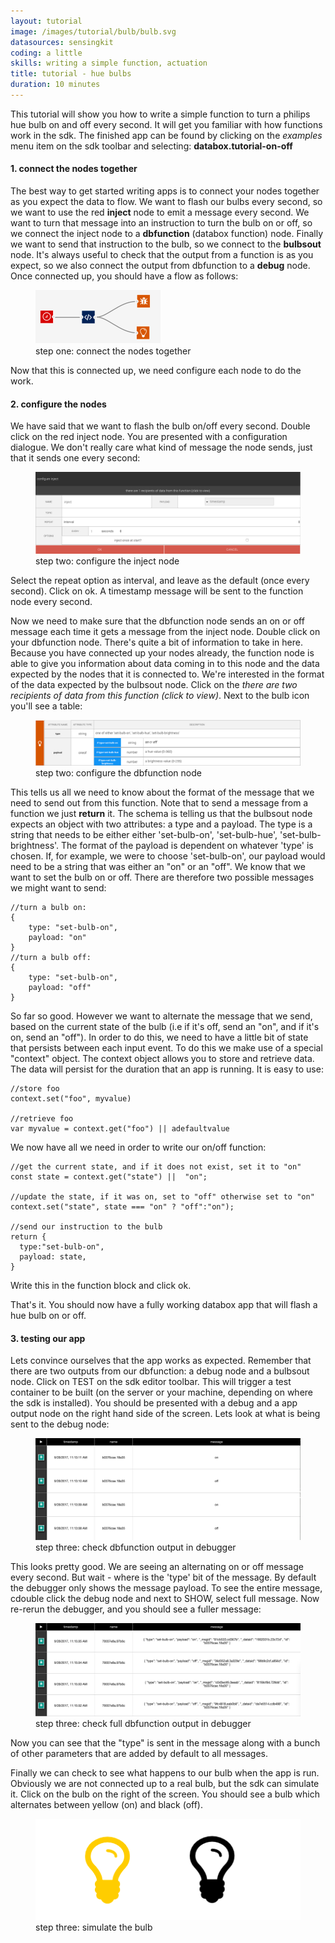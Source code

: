 ```yaml
---
layout: tutorial
image: /images/tutorial/bulb/bulb.svg
datasources: sensingkit
coding: a little
skills: writing a simple function, actuation
title: tutorial - hue bulbs
duration: 10 minutes
---
```


This tutorial will show you how to write a simple function to turn a philips hue bulb on and off every second.  It will get you familiar with how functions work in the sdk.  The finished app can be found by clicking on the <i>examples</i> menu item on the sdk toolbar and selecting: **databox.tutorial-on-off**

#### 1. connect the nodes together

The best way to get started writing apps is to connect your nodes together as you expect the data to flow. We want to flash our bulbs every second,  so we want to use the red **inject** node to emit a message every second.  We want to turn that message into an instruction to turn the bulb on or off, so we connect the inject node to a **dbfunction** (databox function) node.  Finally we want to send that instruction to the bulb, so we connect to the **bulbsout** node.  It's always useful to check that the output from a function is as you expect, so we also connect the output from dbfunction to a **debug** node.  Once connected up, you should have a flow as follows:

<figure class="figure">
  <img class="thumbnail" src="/images/tutorial/bulb/flow.svg" alt="connect the flows together">
  <figcaption class="figure-caption text-center">step one: connect the nodes together</figcaption>
</figure>


Now that this is connected up, we need configure each node to do the work.

#### 2. configure the nodes

We have said that we want to flash the bulb on/off every second.  Double click on the red inject node.  You are presented with a configuration dialogue.  We don't really care what kind of message the node sends, just that it sends one every second:

<figure class="figure">
  <img class="thumbnail" src="/images/tutorial/bulb/inject.png" alt="connect the flows together">
  <figcaption class="figure-caption text-center">step two: configure the inject node</figcaption>
</figure>

Select the repeat option as interval, and leave as the default (once every second).  Click on ok.  A timestamp message will be sent to the function node every second.

Now we need to make sure that the dbfunction node sends an on or off message each time it gets a message from the inject node.  Double click on your dbfunction node.  There's quite a bit of information to take in here.  Because you have connected up your nodes already, the function node is able to give you information about data coming in to this node and the data expected by the nodes that it is connected to.  We're interested in the format of the data expected by the bulbsout node.  Click on the <i>there are two recipients of data from this function (click to view)</i>.  Next to the bulb icon you'll see a table:

<figure class="figure">
  <img class="thumbnail" src="/images/tutorial/bulb/bulbschema.png" alt="connect the flows together">
  <figcaption class="figure-caption text-center">step two: configure the dbfunction node</figcaption>
</figure>

This tells us all we need to know about the format of the message that we need to send out from this function.  Note that to send a message from a function we just **return** it.  The schema is telling us that the bulbsout node expects an object with two attributes:  a type and a payload.  The type is a string that needs to be either either 'set-bulb-on', 'set-bulb-hue', 'set-bulb-brightness'.  The format of the payload is dependent on whatever 'type' is chosen.  If, for example, we were to choose 'set-bulb-on', our payload would need to be a string that was either an "on" or an "off".  We know that we want to set the bulb on or off. There are therefore two possible messages we might want to send:

```
//turn a bulb on:
{
	type: "set-bulb-on",
	payload: "on"
}
//turn a bulb off:
{
	type: "set-bulb-on",
	payload: "off"
}
``` 

So far so good.  However we want to alternate the message that we send, based on the current state of the bulb (i.e if it's off, send an "on", and if it's on, send an "off").  In order to do this, we need to have a little bit of state that persists between each input event.  To do this we make use of a special "context" object.  The context object allows you to store and retrieve data.  The data will persist for the duration that an app is running.  It is easy to use:

```
//store foo
context.set("foo", myvalue)

//retrieve foo
var myvalue = context.get("foo") || adefaultvalue
``` 

We now have all we need in order to write our on/off function:

```
//get the current state, and if it does not exist, set it to "on"
const state = context.get("state") ||  "on";

//update the state, if it was on, set to "off" otherwise set to "on"
context.set("state", state === "on" ? "off":"on");

//send our instruction to the bulb
return {				
  type:"set-bulb-on",
  payload: state,
}
```


Write this in the function block and click ok.

That's it.  You should now have a fully working databox app that will flash a hue bulb on or off.  


#### 3. testing our app

Lets convince ourselves that the app works as expected.  Remember that there are two outputs from our dbfunction: a debug node and a bulbsout node.  Click on TEST on the sdk editor toolbar.  This will trigger a test container to be built (on the server or your machine, depending on where the sdk is installed).  You should be presented with a debug and a app output node on the right hand side of the screen.  Lets look at what is being sent to the debug node:

<figure class="figure">
  <img class="thumbnail" src="/images/tutorial/bulb/bulbdebug.png" alt="connect the flows together">
  <figcaption class="figure-caption text-center">step three:  check dbfunction output in debugger</figcaption>
</figure>


This looks pretty good.  We are seeing an alternating on or off message every second.  But wait - where is the 'type' bit of the message.  By default the debugger only shows the message payload.  To see the entire message, cdouble click the debug node and next to SHOW, select full message.  Now re-rerun the debugger, and you should see a fuller message:

<figure class="figure">
  <img src="/images/tutorial/bulb/bulbdebugfull.png" class="thumbnail" alt="connect the flows together">
  <figcaption class="figure-caption text-center">step three:  check full dbfunction output in debugger</figcaption>
</figure>

Now you can see that the "type" is sent in the message along with a bunch of other parameters that are added by default to all messages.

Finally we can check to see what happens to our bulb when the app is run.  Obviously we are not connected up to a real bulb, but the sdk can simulate it.  Click on the bulb on the right of the screen.  You should see a bulb which alternates between yellow (on) and black (off).

<figure class="figure">
  <img src="/images/tutorial/bulb/bulbonoff.png" class="thumbnail" alt="connect the flows together">
  <figcaption class="figure-caption text-center">step three:  simulate the bulb </figcaption>
</figure>

